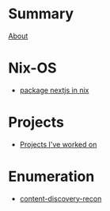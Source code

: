 # Summary

[About](./about.md)


# Nix-OS
- [package nextjs in nix](./Nix-OS/package-nextjs-Nix.md)

# Projects
- [Projects I've worked on](./Projects/projects.md)

# Enumeration 
- [content-discovery-recon](./hacking/content-discovery-recon.md)
